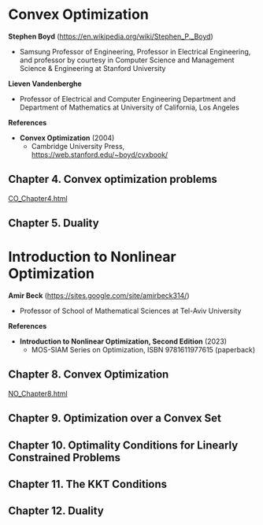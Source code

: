 # Convex Optimization

**Stephen Boyd** (https://en.wikipedia.org/wiki/Stephen_P._Boyd)

- Samsung Professor of Engineering, Professor in Electrical Engineering, and professor by courtesy in Computer Science and Management Science & Engineering at Stanford University

**Lieven Vandenberghe**

- Professor of Electrical and Computer Engineering Department and Department of Mathematics at University of California, Los Angeles

**References**

- **Convex Optimization** (2004)
  - Cambridge University Press, https://web.stanford.edu/~boyd/cvxbook/



## Chapter 4. Convex optimization problems

[CO_Chapter4.html](https://htmlpreview.github.io/?https://github.com/chofchof/convex-optimization/blob/main/CO_Chapter4.html)



## Chapter 5. Duality





# Introduction to Nonlinear Optimization

**Amir Beck** (https://sites.google.com/site/amirbeck314/)

- Professor of School of Mathematical Sciences at Tel-Aviv University

**References**

- **Introduction to Nonlinear Optimization, Second Edition** (2023)
  - MOS-SIAM Series on Optimization, ISBN 9781611977615 (paperback)



## Chapter 8. Convex Optimization

[NO_Chapter8.html](https://htmlpreview.github.io/?https://github.com/chofchof/convex-optimization/blob/main/NO_Chapter8.html)



## Chapter 9. Optimization over a Convex Set



## Chapter 10. Optimality Conditions for Linearly Constrained Problems



## Chapter 11. The KKT Conditions



## Chapter 12. Duality


